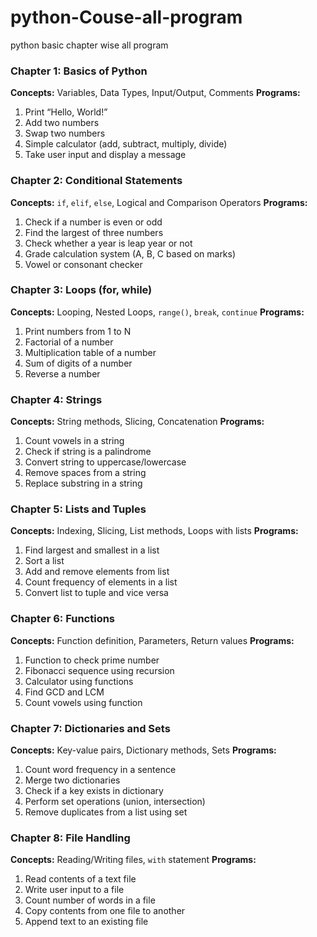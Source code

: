 # python-Couse-all-program
python basic chapter wise all program

### **Chapter 1: Basics of Python**

**Concepts:** Variables, Data Types, Input/Output, Comments
**Programs:**

1. Print “Hello, World!”
2. Add two numbers
3. Swap two numbers
4. Simple calculator (add, subtract, multiply, divide)
5. Take user input and display a message

### **Chapter 2: Conditional Statements**

**Concepts:** `if`, `elif`, `else`, Logical and Comparison Operators
**Programs:**

1. Check if a number is even or odd
2. Find the largest of three numbers
3. Check whether a year is leap year or not
4. Grade calculation system (A, B, C based on marks)
5. Vowel or consonant checker

### **Chapter 3: Loops (for, while)**

**Concepts:** Looping, Nested Loops, `range()`, `break`, `continue`
**Programs:**

1. Print numbers from 1 to N
2. Factorial of a number
3. Multiplication table of a number
4. Sum of digits of a number
5. Reverse a number

### **Chapter 4: Strings**

**Concepts:** String methods, Slicing, Concatenation
**Programs:**

1. Count vowels in a string
2. Check if string is a palindrome
3. Convert string to uppercase/lowercase
4. Remove spaces from a string
5. Replace substring in a string

### **Chapter 5: Lists and Tuples**

**Concepts:** Indexing, Slicing, List methods, Loops with lists
**Programs:**

1. Find largest and smallest in a list
2. Sort a list
3. Add and remove elements from list
4. Count frequency of elements in a list
5. Convert list to tuple and vice versa

### **Chapter 6: Functions**

**Concepts:** Function definition, Parameters, Return values
**Programs:**

1. Function to check prime number
2. Fibonacci sequence using recursion
3. Calculator using functions
4. Find GCD and LCM
5. Count vowels using function

### **Chapter 7: Dictionaries and Sets**

**Concepts:** Key-value pairs, Dictionary methods, Sets
**Programs:**

1. Count word frequency in a sentence
2. Merge two dictionaries
3. Check if a key exists in dictionary
4. Perform set operations (union, intersection)
5. Remove duplicates from a list using set

### **Chapter 8: File Handling**

**Concepts:** Reading/Writing files, `with` statement
**Programs:**

1. Read contents of a text file
2. Write user input to a file
3. Count number of words in a file
4. Copy contents from one file to another
5. Append text to an existing file


